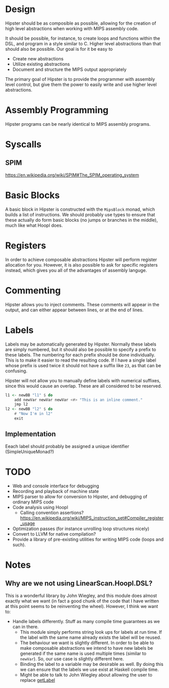 # Design

Hipster should be as composible as possible, allowing for the creation of high level abstractions when working with MIPS assembly code.

It should be possible, for instance, to create loops and functions within the DSL, and program in a style similar to C. Higher level abstractions than that should also be possible. Our goal is for it be easy to

- Create new abstractions
- Utilize existing abstractions
- Document and structure the MIPS output appropriately

The primary goal of Hipster is to provide the programmer with assembly level control, but give them the power to easily write and use higher level abstractions.

# Assembly Programming

Hipster programs can be nearly identical to MIPS assembly programs.

# Syscalls

## SPIM

https://en.wikipedia.org/wiki/SPIM#The_SPIM_operating_system

# Basic Blocks

A basic block in Hipster is constructed with the `MipsBlock` monad, which builds a list of instructions. We should probably use types to ensure that these actually do form basic blocks (no jumps or branches in the middle), much like what Hoopl does.

# Registers

In order to achieve composable abstractions Hipster will perform register allocation for you. However, it is also possible to ask for specific registers instead, which gives you all of the advantages of assembly languge.

# Commenting

Hipster allows you to inject comments. These comments will appear in the output, and can either appear between lines, or at the end of lines.

# Labels

Labels may be automatically generated by Hipster. Normally these labels are simply numbered, but it should also be possible to specify a prefix to these labels. The numbering for each prefix should be done individually. This is to make it easier to read the resulting code. If I have a single label whose prefix is used twice it should not have a suffix like `23`, as that can be confusing.

Hipster will not allow you to manually define labels with numerical suffixes, since this would cause an overlap. These are all considered to be reserved.

``` Haskell
l1 <- newBB "l1" $ do
    add newVar newVar newVar <#> "This is an inline comment."
    jmp l2
l2 <- newBB "l2" $ do
    # "Now I'm in l2"
    exit
```

## Implementation

Eeach label should probably be assigned a unique identifier (SimpleUniqueMonad?)

# TODO

- Web and console interface for debugging
- Recording and playback of machine state
- MIPS parser to allow for conversion to Hipster, and debugging of ordinary MIPS code
- Code analysis using Hoopl
  - Calling convention assertions? https://en.wikipedia.org/wiki/MIPS_instruction_set#Compiler_register_usage
- Optimization passes (for instance unrolling loop structures nicely)
- Convert to LLVM for native compilation?
- Provide a library of pre-existing utilities for writing MIPS code (loops and such).

# Notes

## Why are we not using LinearScan.Hoopl.DSL?

This is a wonderful library by John Wiegley, and this module does almost exactly what we want (in fact a good chunk of the code that I have written at this point seems to be reinventing the wheel). However, I think we want to:

- Handle labels differently. Stuff as many compile time guarantees as we can in there.
  - This module simply performs string look ups for labels at run time. If the label with the same name already exists the label will be reused.
  - The behaviour we want is slightly different. In order to be able to make composable abstractions we intend to have new labels be generated if the same name is used multiple times (similar to `newVar`). So, our use case is slightly different here.
  - Binding the label to a variable may be desirable as well. By doing this we can ensure that the labels we use exist at Haskell compile time.
  - Might be able to talk to John Wiegley about allowing the user to replace [getLabel](https://github.com/jwiegley/linearscan-hoopl/blob/master/LinearScan/Hoopl/DSL.hs#L58)
